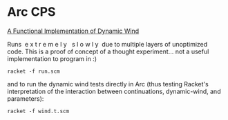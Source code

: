 # Arc CPS

[A Functional Implementation of Dynamic Wind](http://awwx.github.io/functional-implementation-of-dynamic-wind.html)

Runs &nbsp;e x t r e m e l y &nbsp; s l o w l y&nbsp; due to multiple
layers of unoptimized code.  This is a proof of concept of a thought
experiment...  not a useful implementation to program in :)

    racket -f run.scm

and to run the dynamic wind tests directly in Arc (thus testing
Racket's interpretation of the interaction between continuations,
dynamic-wind, and parameters):

    racket -f wind.t.scm
